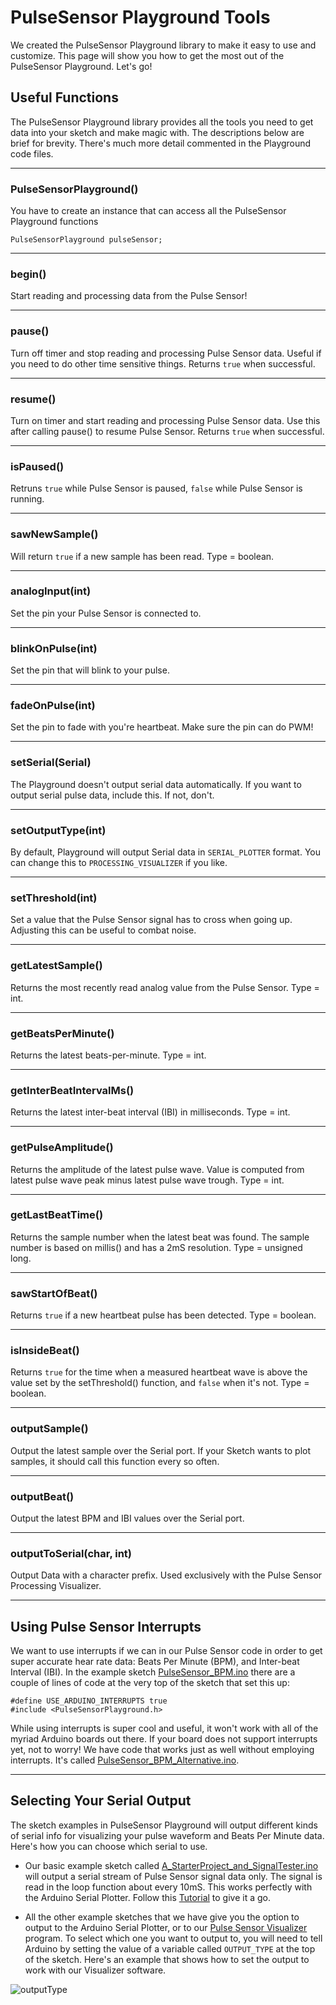 # PulseSensor Playground Tools

We created the PulseSensor Playground library to make it easy to use and customize. This page will show you how to get the most out of the PulseSensor Playground. Let's go!

## Useful Functions

The PulseSensor Playground library provides all the tools you need to get data into your sketch and make magic with. The descriptions below are brief for brevity. There's much more detail commented in the Playground code files.

---
### PulseSensorPlayground()
You have to create an instance that can access all the PulseSensor Playground functions

	PulseSensorPlayground pulseSensor;

---
### begin()
Start reading and processing data from the Pulse Sensor!

---
### pause()
Turn off timer and stop reading and processing Pulse Sensor data.
Useful if you need to do other time sensitive things. Returns `true` when successful.

---
### resume()
Turn on timer and start reading and processing Pulse Sensor data.
Use this after calling pause() to resume Pulse Sensor. Returns `true` when successful.

---
### isPaused()
Retruns `true` while Pulse Sensor is paused, `false` while Pulse Sensor is running.

---
### sawNewSample()
Will return `true` if a new sample has been read. Type = boolean.

---
### analogInput(int)
Set the pin your Pulse Sensor is connected to.

---
### blinkOnPulse(int)
Set the pin that will blink to your pulse.

---
### fadeOnPulse(int)
Set the pin to fade with you're heartbeat. Make sure the pin can do PWM!

---
### setSerial(Serial)
The Playground doesn't output serial data automatically. If you want to output serial pulse data, include this. If not, don't.

---
### setOutputType(int)
By default, Playground will output Serial data in `SERIAL_PLOTTER` format. You can change this to `PROCESSING_VISUALIZER` if you like.

---
### setThreshold(int)
Set a value that the Pulse Sensor signal has to cross when going up. Adjusting this can be useful to combat noise.

---
### getLatestSample()
Returns the most recently read analog value from the Pulse Sensor. Type = int.

---
### getBeatsPerMinute()
Returns the latest beats-per-minute. Type = int.

---
### getInterBeatIntervalMs()
Returns the latest inter-beat interval (IBI) in milliseconds. Type = int.

---
### getPulseAmplitude()
Returns the amplitude of the latest pulse wave. Value is computed from latest pulse wave peak minus latest pulse wave trough. Type = int.

---
### getLastBeatTime()
Returns the sample number when the latest beat was found. The sample number is based on millis() and has a 2mS resolution. Type = unsigned long.

---
### sawStartOfBeat()
Returns `true` if a new heartbeat pulse has been detected. Type = boolean.

---
### isInsideBeat()
Returns `true` for the time when a measured heartbeat wave is above the value set by the setThreshold() function, and `false` when it's not. Type = boolean.

---
### outputSample()
Output the latest sample over the Serial port. If your Sketch wants to plot samples, it should call this function every so often.

---
### outputBeat()
Output the latest BPM and IBI values over the Serial port.

---
### outputToSerial(char, int)
Output Data with a character prefix. Used exclusively with the Pulse Sensor Processing Visualizer.

---
## Using Pulse Sensor Interrupts

We want to use interrupts if we can in our Pulse Sensor code in order to get super accurate hear rate data: Beats Per Minute (BPM), and Inter-beat Interval (IBI). In the example sketch [PulseSensor_BPM.ino](https://github.com/biomurph/PulseSensorPlayground/tree/master/examples/PulseSensor_BPM) there are a couple of lines of code at the very top of the sketch that set this up:

	#define USE_ARDUINO_INTERRUPTS true
	#include <PulseSensorPlayground.h>

While using interrupts is super cool and useful, it won't work with all of the myriad Arduino boards out there. If your board does not support interrupts yet, not to worry! We have code that works just as well without employing interrupts. It's called [PulseSensor_BPM_Alternative.ino](https://github.com/biomurph/PulseSensorPlayground/tree/master/examples/PulseSensor_BPM_Alternative).

---
## Selecting Your Serial Output

The sketch examples in PulseSensor Playground will output different kinds of serial info for visualizing your pulse waveform and Beats Per Minute data. Here's how you can choose which serial to use.

* Our basic example sketch called [A_StarterProject_and_SignalTester.ino](https://github.com/biomurph/PulseSensorPlayground/tree/master/examples/A_StarterProject_and_SignalTester) will output a serial stream of Pulse Sensor signal data only. The signal is read in the loop function about every 10mS. This works perfectly with the Arduino Serial Plotter. Follow this [Tutorial](https://pulsesensor.com/pages/code-and-guide) to give it a go.

* All the other example sketches that we have give you the option to output to the Arduino Serial Plotter, or to our [Pulse Sensor Visualizer](https://github.com/WorldFamousElectronics/PulseSensor_Amped_Processing_Visualizer) program. To select which one you want to output to, you will need to tell Arduino by setting the value of a variable called `OUTPUT_TYPE` at the top of the sketch. Here's an example that shows how to set the output to work with our Visualizer software.

![outputType](https://github.com/biomurph/PulseSensorPlayground/blob/master/Images/outputType.png)
